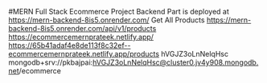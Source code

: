 #MERN Full Stack Ecommerce Project
Backend Part is deployed at https://mern-backend-8is5.onrender.com/
Get All Products https://mern-backend-8is5.onrender.com/api/v1/products
https://ecommercemernprateek.netlify.app/
https://65b41adaf4e8de113f8c32ef--ecommercemernprateek.netlify.app/products
hVGJZ3oLnNelqHsc
mongodb+srv://pkbajpai:hVGJZ3oLnNelqHsc@cluster0.jv4y908.mongodb.net/ecommerce